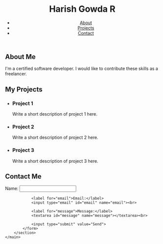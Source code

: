 <!DOCTYPE html>
<html>
<head>
	<title>My Portfolio</title>
	<link rel="stylesheet" type="text/css" href="style.css">
</head>
<body>
	<header>
		<h1>Harish Gowda R</h1>
		<nav>
			<ul>
				<li><a href="#about">About</a></li>
				<li><a href="#projects">Projects</a></li>
				<li><a href="#contact">Contact</a></li>
			</ul>
		</nav>
	</header>
	<main>
		<section id="about">
			<h2>About Me</h2>
			<p>I'm a certified software developer.
I would like to contribute these skills as a freelancer.</p>
		</section>
		<section id="projects">
			<h2>My Projects</h2>
			<ul>
				<li>
					<h3>Project 1</h3>
					<p>Write a short description of project 1 here.</p>
				</li>
				<li>
					<h3>Project 2</h3>
					<p>Write a short description of project 2 here.</p>
				</li>
				<li>
					<h3>Project 3</h3>
					<p>Write a short description of project 3 here.</p>
				</li>
			</ul>
		</section>
		<section id="contact">
			<h2>Contact Me</h2>
			<form>
				<label for="name">Name:</label>
				<input type="text" id="name" name="name"><br>

				<label for="email">Email:</label>
				<input type="email" id="email" name="email"><br>

				<label for="message">Message:</label>
				<textarea id="message" name="message"></textarea><br>

				<input type="submit" value="Send">
			</form>
		</section>
	</main>
</body>
</html>
